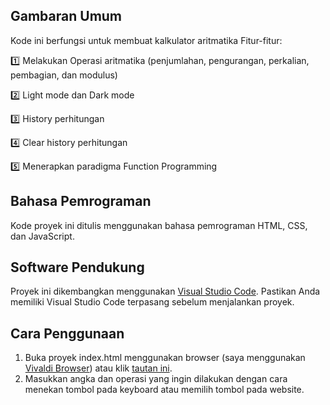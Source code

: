 ## Gambaran Umum

Kode ini berfungsi untuk membuat kalkulator aritmatika
Fitur-fitur:

1️⃣ Melakukan Operasi aritmatika (penjumlahan, pengurangan, perkalian, pembagian, dan modulus)

2️⃣ Light mode dan Dark mode

3️⃣ History perhitungan

4️⃣ Clear history perhitungan

5️⃣ Menerapkan paradigma Function Programming

## Bahasa Pemrograman

Kode proyek ini ditulis menggunakan bahasa pemrograman HTML, CSS, dan JavaScript.

## Software Pendukung

Proyek ini dikembangkan menggunakan [Visual Studio Code](https://code.visualstudio.com/download). Pastikan Anda memiliki Visual Studio Code terpasang sebelum menjalankan proyek.

## Cara Penggunaan

1. Buka proyek index.html menggunakan browser (saya menggunakan [Vivaldi Browser](https://vivaldi.com/download/)) atau klik [tautan ini](https://kd-fajarnadya.vercel.app).
2. Masukkan angka dan operasi yang ingin dilakukan dengan cara menekan tombol pada keyboard atau memilih tombol pada website.
